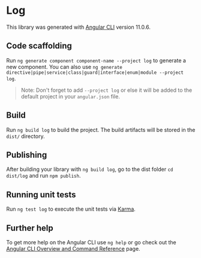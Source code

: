 # Log

This library was generated with [Angular CLI](https://github.com/angular/angular-cli) version 11.0.6.

## Code scaffolding

Run `ng generate component component-name --project log` to generate a new component. You can also use `ng generate directive|pipe|service|class|guard|interface|enum|module --project log`.
> Note: Don't forget to add `--project log` or else it will be added to the default project in your `angular.json` file. 

## Build

Run `ng build log` to build the project. The build artifacts will be stored in the `dist/` directory.

## Publishing

After building your library with `ng build log`, go to the dist folder `cd dist/log` and run `npm publish`.

## Running unit tests

Run `ng test log` to execute the unit tests via [Karma](https://karma-runner.github.io).

## Further help

To get more help on the Angular CLI use `ng help` or go check out the [Angular CLI Overview and Command Reference](https://angular.io/cli) page.
